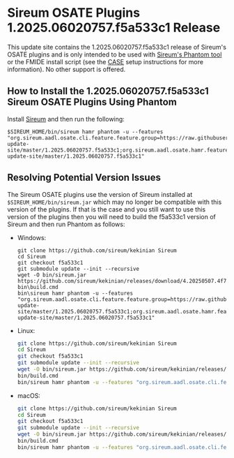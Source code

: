 # Sireum OSATE Plugins 1.2025.06020757.f5a533c1 Release

This update site contains the 1.2025.06020757.f5a533c1 release of Sireum's OSATE plugins and is only
intended to be used with [Sireum's Phantom tool](https://github.com/sireum/phantom)
or the FMIDE install script (see the
[CASE](https://github.com/sireum/case-env#setting-up-fmide-and-hamr-only)
setup instructions for more information). No other support is offered.

## How to Install the 1.2025.06020757.f5a533c1 Sireum OSATE Plugins Using Phantom

Install [Sireum](https://github.com/sireum/kekinian#installing) and then run the following:

```batch
$SIREUM_HOME/bin/sireum hamr phantom -u --features "org.sireum.aadl.osate.cli.feature.feature.group=https://raw.githubusercontent.com/sireum/osate-update-site/master/1.2025.06020757.f5a533c1;org.sireum.aadl.osate.hamr.feature.feature.group=https://raw.githubusercontent.com/sireum/osate-update-site/master/1.2025.06020757.f5a533c1"
```

## Resolving Potential Version Issues

The Sireum OSATE plugins use the version of Sireum installed at ``$SIREUM_HOME/bin/sireum.jar``
which may no longer be compatible with this version of the plugins. If that is the case and
you still want to use this version of the plugins then you will need to build the
f5a533c1 version of Sireum and then run Phantom as follows:

* Windows:

  ```batch
  git clone https://github.com/sireum/kekinian Sireum
  cd Sireum
  git checkout f5a533c1
  git submodule update --init --recursive
  wget -O bin/sireum.jar https://github.com/sireum/kekinian/releases/download/4.20250507.4f76f0e/sireum.jar
  bin\build.cmd
  bin\sireum hamr phantom -u --features "org.sireum.aadl.osate.cli.feature.feature.group=https://raw.githubusercontent.com/sireum/osate-update-site/master/1.2025.06020757.f5a533c1;org.sireum.aadl.osate.hamr.feature.feature.group=https://raw.githubusercontent.com/sireum/osate-update-site/master/1.2025.06020757.f5a533c1"
  ```

* Linux:

  ```bash
  git clone https://github.com/sireum/kekinian Sireum
  cd Sireum
  git checkout f5a533c1
  git submodule update --init --recursive
  wget -O bin/sireum.jar https://github.com/sireum/kekinian/releases/download/4.20250507.4f76f0e/sireum.jar
  bin/build.cmd
  bin/sireum hamr phantom -u --features "org.sireum.aadl.osate.cli.feature.feature.group=https://raw.githubusercontent.com/sireum/osate-update-site/master/1.2025.06020757.f5a533c1;org.sireum.aadl.osate.hamr.feature.feature.group=https://raw.githubusercontent.com/sireum/osate-update-site/master/1.2025.06020757.f5a533c1"
  ```

* macOS:

  ```bash
  git clone https://github.com/sireum/kekinian Sireum
  cd Sireum
  git checkout f5a533c1
  git submodule update --init --recursive
  wget -O bin/sireum.jar https://github.com/sireum/kekinian/releases/download/4.20250507.4f76f0e/sireum.jar
  bin/build.cmd
  bin/sireum hamr phantom -u --features "org.sireum.aadl.osate.cli.feature.feature.group=https://raw.githubusercontent.com/sireum/osate-update-site/master/1.2025.06020757.f5a533c1;org.sireum.aadl.osate.hamr.feature.feature.group=https://raw.githubusercontent.com/sireum/osate-update-site/master/1.2025.06020757.f5a533c1"
  ```


